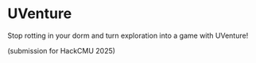 # UVenture

Stop rotting in your dorm and turn exploration into a game with UVenture!

(submission for HackCMU 2025)
